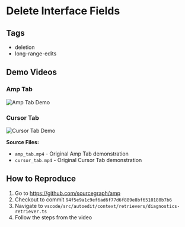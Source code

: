 # Delete Interface Fields

## Tags
- deletion
- long-range-edits

## Demo Videos

### Amp Tab
![Amp Tab Demo](amp_tab_2.0x.gif)

### Cursor Tab
![Cursor Tab Demo](cursor_tab_2.0x.gif)

**Source Files:**
- `amp_tab.mp4` - Original Amp Tab demonstration
- `cursor_tab.mp4` - Original Cursor Tab demonstration

## How to Reproduce

1. Go to https://github.com/sourcegraph/amp
2. Checkout to commit `94f5e9a1c9ef6ad6f77d6f889e8bf6510180b7b6`
3. Navigate to `vscode/src/autoedit/context/retrievers/diagnostics-retriever.ts`
4. Follow the steps from the video
